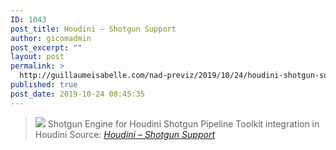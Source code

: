 ```yaml
---
ID: 1043
post_title: Houdini – Shotgun Support
author: gicomadmin
post_excerpt: ""
layout: post
permalink: >
  http://guillaumeisabelle.com/nad-previz/2019/10/24/houdini-shotgun-support/
published: true
post_date: 2019-10-24 08:45:35
---
```

> ![][1] Shotgun Engine for Houdini Shotgun Pipeline Toolkit integration in Houdini Source: *[Houdini – Shotgun Support][2]*

 [1]: http://guillaumeisabelle.com/nad-previz/wp-content/uploads/sites/19/2019/10/icon_256.png
 [2]: https://support.shotgunsoftware.com/hc/en-us/articles/219039978-Houdini